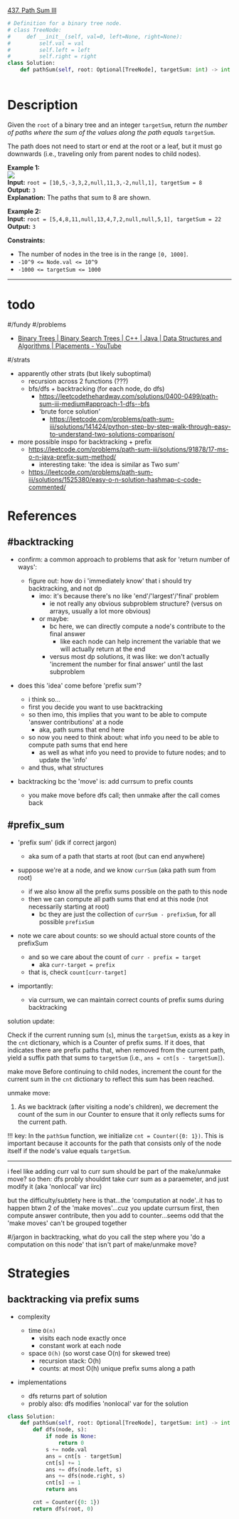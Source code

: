 [437. Path Sum III](https://leetcode.com/problems/path-sum-iii/)

```python
# Definition for a binary tree node.
# class TreeNode:
#     def __init__(self, val=0, left=None, right=None):
#         self.val = val
#         self.left = left
#         self.right = right
class Solution:
    def pathSum(self, root: Optional[TreeNode], targetSum: int) -> int:
        
```

# Description

Given the `root` of a binary tree and an integer `targetSum`, return _the number of paths where the sum of the values along the path equals_ `targetSum`.

The path does not need to start or end at the root or a leaf, but it must go downwards (i.e., traveling only from parent nodes to child nodes).

**Example 1:**  
![](!assets/attachments/Pasted%20image%2020240426153842.png)  
**Input:** `root = [10,5,-3,3,2,null,11,3,-2,null,1], targetSum = 8`  
**Output:** `3`  
**Explanation:** The paths that sum to 8 are shown.  

**Example 2:**  
**Input:** `root = [5,4,8,11,null,13,4,7,2,null,null,5,1], targetSum = 22`  
**Output:** `3`  

**Constraints:**  
- The number of nodes in the tree is in the range `[0, 1000]`.
- `-10^9 <= Node.val <= 10^9`
- `-1000 <= targetSum <= 1000`

---


# todo

#/fundy #/problems 
- [Binary Trees | Binary Search Trees | C++ | Java | Data Structures and Algorithms | Placements - YouTube](https://www.youtube.com/playlist?list=PLgUwDviBIf0q8Hkd7bK2Bpryj2xVJk8Vk)


#/strats 
- apparently other strats (but likely suboptimal)
	- recursion across 2 functions (???)
	- bfs/dfs + backtracking (for each node, do dfs)
		- https://leetcodethehardway.com/solutions/0400-0499/path-sum-iii-medium#approach-1-dfs--bfs
		- 'brute force solution'
			- https://leetcode.com/problems/path-sum-iii/solutions/141424/python-step-by-step-walk-through-easy-to-understand-two-solutions-comparison/
- more possible inspo for backtracking + prefix
	- https://leetcode.com/problems/path-sum-iii/solutions/91878/17-ms-o-n-java-prefix-sum-method/
		- interesting take: 'the idea is similar as Two sum'
	- https://leetcode.com/problems/path-sum-iii/solutions/1525380/easy-o-n-solution-hashmap-c-code-commented/

# References



## #backtracking 

- confirm: a common approach to problems that ask for 'return number of ways':
	- figure out: how do i 'immediately know' that i should try backtracking, and not dp
		- imo: it's because there's no like 'end'/'largest'/'final' problem
			- ie not really any obvious subproblem structure? (versus on arrays, usually a lot more obvious)
		- or maybe:
			- bc here, we can directly compute a node's contribute to the final answer
				- like each node can help increment the variable that we will actually return at the end
			- versus most dp solutions, it was like: we don't actually 'increment the number for final answer' until the last subproblem


- does this 'idea' come before 'prefix sum'?
	- i think so...
	- first you decide you want to use backtracking
	- so then imo, this implies that you want to be able to compute 'answer contributions' at a node
		- aka, path sums that end here
	- so now you need to think about: what info you need to be able to compute path sums that end here
		- as well as what info you need to provide to future nodes; and to update the 'info'
	- and thus, what structures


- backtracking bc the 'move' is: add currsum to prefix counts
	- you make move before dfs call; then unmake after the call comes back


## #prefix_sum 

- 'prefix sum' (idk if correct jargon)
	- aka sum of a path that starts at root (but can end anywhere)
- suppose we're at a node, and we know `currSum` (aka path sum from root)
	- if we also know all the prefix sums possible on the path to this node
	- then we can compute all path sums that end at this node (not necessarily starting at root)
		- bc they are just the collection of `currSum - prefixSum`, for all possible `prefixSum`

- note we care about counts: so we should actual store counts of the prefixSum
	- and so we care about the count of `curr - prefix = target`
		- aka `curr-target = prefix`
	- that is, check `count[curr-target]`


- importantly:
	- via currsum, we can maintain correct counts of prefix sums during backtracking


solution update:

Check if the current running sum (`s`), minus the `targetSum`, exists as a key in the `cnt` dictionary, which is a Counter of prefix sums. If it does, that indicates there are prefix paths that, when removed from the current path, yield a suffix path that sums to `targetSum` (i.e., `ans = cnt[s - targetSum]`).



make move
Before continuing to child nodes, increment the count for the current sum in the `cnt` dictionary to reflect this sum has been reached.



unmake move:
1. As we backtrack (after visiting a node's children), we decrement the count of the sum in our Counter to ensure that it only reflects sums for the current path.


!!! key:
In the `pathSum` function, we initialize `cnt = Counter({0: 1})`. This is important because it accounts for the path that consists only of the node itself if the node's value equals `targetSum`.

---

i feel like adding curr val to curr sum should be part of the make/unmake move?
so then: dfs probly shouldnt take curr sum as a paraemeter, and just modify it (aka 'nonlocal' var iirc)

but the difficulty/subtlety here is that...the 'computation at node'..it has to happen btwn 2 of the 'make moves'...cuz you update currsum first, then compute answer contribute, then you add to counter...seems odd that the 'make moves' can't be grouped together



#/jargon in backtracking, what do you call the step where you 'do a computation on this node' that isn't part of make/unmake move?


# Strategies




## backtracking via prefix sums


- complexity
	- time `O(n)`
		- visits each node exactly once
		- constant work at each node
	- space `O(h)` (so worst case O(n) for skewed tree)
		- recursion stack: O(h)
		- counts: at most O(h) unique prefix sums along a path


- implementations
	- dfs returns part of solution
	- probly also: dfs modifies 'nonlocal' var for the solution

```python
class Solution:
    def pathSum(self, root: Optional[TreeNode], targetSum: int) -> int:
        def dfs(node, s):
            if node is None:
                return 0
            s += node.val
            ans = cnt[s - targetSum]
            cnt[s] += 1
            ans += dfs(node.left, s)
            ans += dfs(node.right, s)
            cnt[s] -= 1
            return ans

        cnt = Counter({0: 1})
        return dfs(root, 0)
```

